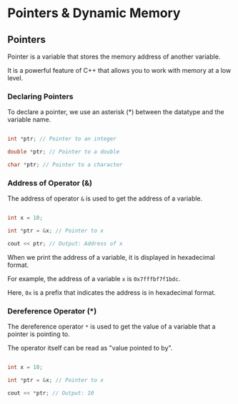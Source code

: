 # Pointers & Dynamic Memory

## Pointers

Pointer is a variable that stores the memory address of another variable.

It is a powerful feature of C++ that allows you to work with memory at a low level.

### Declaring Pointers

To declare a pointer, we use an asterisk (*) between the datatype and the variable name.

```cpp

int *ptr; // Pointer to an integer

double *ptr; // Pointer to a double

char *ptr; // Pointer to a character

```

### Address of Operator (&)

The address of operator `&` is used to get the address of a variable.

```cpp

int x = 10;

int *ptr = &x; // Pointer to x

cout << ptr; // Output: Address of x

```

When we print the address of a variable, it is displayed in hexadecimal format.

For example, the address of a variable `x` is `0x7fffbf7f1bdc`.

Here, `0x` is a prefix that indicates the address is in hexadecimal format.

### Dereference Operator (*)

The dereference operator `*` is used to get the value of a variable that a pointer is pointing to.

The operator itself can be read as "value pointed to by".

```cpp

int x = 10;

int *ptr = &x; // Pointer to x

cout << *ptr; // Output: 10

```
